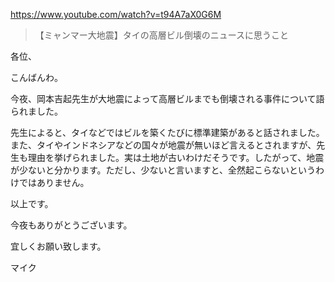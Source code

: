 https://www.youtube.com/watch?v=t94A7aX0G6M

> 【ミャンマー大地震】タイの高層ビル倒壊のニュースに思うこと 
 
各位、

こんばんわ。

今夜、岡本吉起先生が大地震によって高層ビルまでも倒壊される事件について語られました。

先生によると、タイなどではビルを築くたびに標準建築があると話されました。また、タイやインドネシアなどの国々が地震が無いほど言えるとされますが、先生も理由を挙げられました。実は土地が古いわけだそうです。したがって、地震が少ないと分かります。ただし、少ないと言いますと、全然起こらないというわけではありません。

以上です。

今夜もありがとうございます。

宜しくお願い致します。

マイク

